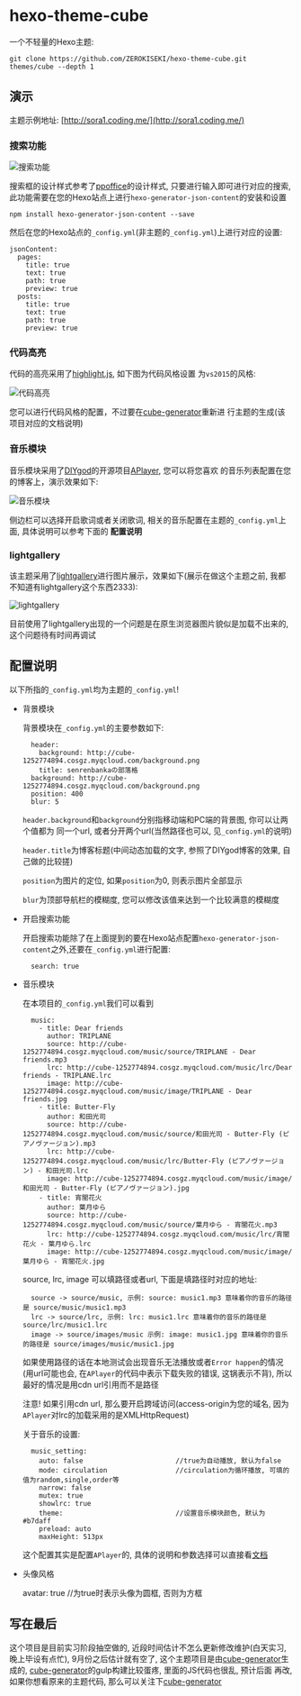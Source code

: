 # hexo-theme-cube


一个不轻量的Hexo主题: 

    git clone https://github.com/ZEROKISEKI/hexo-theme-cube.git themes/cube --depth 1


## 演示


主题示例地址: [http://sora1.coding.me/](http://sora1.coding.me/)


### 搜索功能


![搜索功能](http://ouo1ro65u.bkt.clouddn.com/%E6%90%9C%E7%B4%A2%E5%8A%9F%E8%83%BD.png)

搜索框的设计样式参考了[ppoffice](https://github.com/ppoffice/hexo-theme-icarus)的设计样式,
只要进行输入即可进行对应的搜索, 此功能需要在您的Hexo站点上进行`hexo-generator-json-content`的安装和设置

    npm install hexo-generator-json-content --save
    
然后在您的Hexo站点的`_config.yml`(非主题的`_config.yml`)上进行对应的设置:

    jsonContent:
      pages:
        title: true
        text: true
        path: true
        preview: true
      posts:
        title: true
        text: true
        path: true
        preview: true


### 代码高亮


代码的高亮采用了[highlight.js](https://github.com/isagalaev/highlight.js), 如下图为代码风格设置
为`vs2015`的风格:

![代码高亮](http://ouo1ro65u.bkt.clouddn.com/%E4%BB%A3%E7%A0%81%E9%AB%98%E4%BA%AE.png)

您可以进行代码风格的配置，不过要在[cube-generator](https://github.com/ZEROKISEKI/cube-generator)重新进
行主题的生成(该项目对应的文档说明)


### 音乐模块


音乐模块采用了[DIYgod](https://github.com/MoePlayer/APlayer)的开源项目[APlayer](https://github.com/MoePlayer/APlayer), 您可以将您喜欢
的音乐列表配置在您的博客上，演示效果如下:

![音乐模块](http://ouo1ro65u.bkt.clouddn.com/%E9%9F%B3%E4%B9%90%E6%A8%A1%E5%9D%97.png)

侧边栏可以选择开启歌词或者关闭歌词, 相关的音乐配置在主题的`_config.yml`上面, 具体说明可以参考下面的
**配置说明**


### lightgallery


该主题采用了[lightgallery](https://github.com/sachinchoolur/lightGallery)进行图片展示，效果如下(展示在做这个主题之前, 我都不知道有lightgallery这个东西2333):

![lightgallery](http://ouo1ro65u.bkt.clouddn.com/lightgallery.png)

目前使用了lightgallery出现的一个问题是在原生浏览器图片貌似是加载不出来的, 这个问题待有时间再调试


## 配置说明

以下所指的`_config.yml`均为主题的`_config.yml`!


- 背景模块

    背景模块在`_config.yml`的主要参数如下:
    
        header:
          background: http://cube-1252774894.cosgz.myqcloud.com/background.png
          title: senrenbankaの部落格
        background: http://cube-1252774894.cosgz.myqcloud.com/background.png
        position: 400
        blur: 5        

    `header.background`和`background`分别指移动端和PC端的背景图, 你可以让两个值都为
    同一个url, 或者分开两个url(当然路径也可以, 见`_config.yml`的说明)
    
    `header.title`为博客标题(中间动态加载的文字, 参照了DIYgod博客的效果, 自己做的比较搓)
    
    `position`为图片的定位, 如果`position`为0, 则表示图片全部显示
    
    `blur`为顶部导航栏的模糊度, 您可以修改该值来达到一个比较满意的模糊度
    

- 开启搜索功能

    开启搜索功能除了在上面提到的要在Hexo站点配置`hexo-generator-json-content`之外,还要在`_config.yml`进行配置:
    
        search: true
        

- 音乐模块

    在本项目的`_config.yml`我们可以看到
    
        music:
          - title: Dear friends
            author: TRIPLANE
            source: http://cube-1252774894.cosgz.myqcloud.com/music/source/TRIPLANE - Dear friends.mp3
            lrc: http://cube-1252774894.cosgz.myqcloud.com/music/lrc/Dear friends - TRIPLANE.lrc
            image: http://cube-1252774894.cosgz.myqcloud.com/music/image/TRIPLANE - Dear friends.jpg
          - title: Butter-Fly
            author: 和田光司
            source: http://cube-1252774894.cosgz.myqcloud.com/music/source/和田光司 - Butter-Fly (ピアノヴァージョン).mp3
            lrc: http://cube-1252774894.cosgz.myqcloud.com/music/lrc/Butter-Fly (ピアノヴァージョン) - 和田光司.lrc
            image: http://cube-1252774894.cosgz.myqcloud.com/music/image/和田光司 - Butter-Fly (ピアノヴァージョン).jpg
          - title: 宵闇花火
            author: 葉月ゆら
            source: http://cube-1252774894.cosgz.myqcloud.com/music/source/葉月ゆら - 宵闇花火.mp3
            lrc: http://cube-1252774894.cosgz.myqcloud.com/music/lrc/宵闇花火 - 葉月ゆら.lrc
            image: http://cube-1252774894.cosgz.myqcloud.com/music/image/葉月ゆら - 宵闇花火.jpg
     
    source, lrc, image 可以填路径或者url, 下面是填路径时对应的地址:
    
        source -> source/music, 示例: source: music1.mp3 意味着你的音乐的路径是 source/music/music1.mp3
        lrc -> source/lrc, 示例: lrc: music1.lrc 意味着你的音乐的路径是 source/lrc/music1.lrc
        image -> source/images/music 示例: image: music1.jpg 意味着你的音乐的路径是 source/images/music/music1.jpg
    
    如果使用路径的话在本地测试会出现音乐无法播放或者`Error happen`的情况(用url可能也会, 在`APlayer`的代码中表示下载失败的错误, 这锅表示不背),
    所以最好的情况是用cdn url引用而不是路径
    
    注意! 如果引用cdn url, 那么要开启跨域访问(access-origin为您的域名, 因为`APlayer`对lrc的加载采用的是XMLHttpRequest)
    
    关于音乐的设置:
    
        music_setting:
          auto: false                       //true为自动播放, 默认为false
          mode: circulation                 //circulation为循环播放, 可填的值为random,single,order等
          narrow: false
          mutex: true
          showlrc: true                     
          theme:                            //设置音乐模块颜色, 默认为#b7daff
          preload: auto                 
          maxHeight: 513px
          
    这个配置其实是配置`APlayer`的, 具体的说明和参数选择可以直接看[文档](https://aplayer.js.org/docs/#/)
    

- 头像风格
    
    avatar: true        //为true时表示头像为圆框, 否则为方框
    
        
## 写在最后


这个项目是目前实习阶段抽空做的, 近段时间估计不怎么更新修改维护(白天实习, 晚上毕设有点忙), 9月份之后估计就有空了,
这个主题项目是由[cube-generator](https://github.com/ZEROKISEKI/cube-generator)生成的, [cube-generator](https://github.com/ZEROKISEKI/cube-generator)的gulp构建比较蛋疼, 里面的JS代码也很乱, 预计后面
再改, 如果你想看原来的主题代码, 那么可以关注下[cube-generator](https://github.com/ZEROKISEKI/cube-generator)

